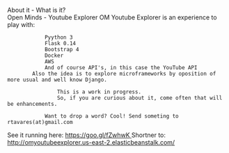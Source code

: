 About it - What is it?   
            Open Minds - Youtube Explorer
            OM Youtube Explorer is an experience to play with:
            
                Pyython 3   
                Flask 0.14   
                Bootstrap 4   
                Docker   
                AWS   
                And of course API's, in this case the YouTube API   
            Also the idea is to explore microframeworks by oposition of more usual and well know Django.     

                    This is a work in progress.     
                    So, if you are curious about it, come often that will be enhancements.    

                Want to drop a word? Cool! Send someting to rtavares(at)gmail.com     

See it running here: [ https://goo.gl/fZwhwK ](https://goo.gl/fZwhwK)
Shortner to: [http://omyoutubeexplorer.us-east-2.elasticbeanstalk.com/ ](http://omyoutubeexplorer.us-east-2.elasticbeanstalk.com/)